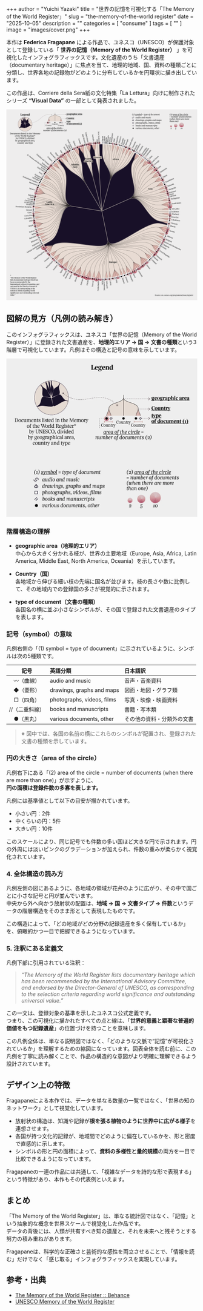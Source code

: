+++
author = "Yuichi Yazaki"
title = "世界の記憶を可視化する「The Memory of the World Register」"
slug = "the-memory-of-the-world register"
date = "2025-10-05"
description = ""
categories = [
    "consume"
]
tags = [
    ""
]
image = "images/cover.png"
+++

本作は **Federica Fragapane** による作品で、ユネスコ（UNESCO）が保護対象として登録している「 **世界の記憶（Memory of the World Register）** 」を可視化したインフォグラフィックスです。文化遺産のうち「文書遺産（documentary heritage）」に焦点を当て、地理的地域、国、資料の種類ごとに分類し、世界各地の記録物がどのように分布しているかを円環状に描き出しています。

この作品は、Corriere della Sera紙の文化特集「La Lettura」向けに制作されたシリーズ **“Visual Data”** の一部として発表されました。


<!--more-->

![](images/mainvisual.png)

## 図解の見方（凡例の読み解き）

このインフォグラフィックスは、ユネスコ「世界の記憶（Memory of the World Register）」に登録された文書遺産を、**地理的エリア → 国 → 文書の種類**という3階層で可視化しています。凡例はその構造と記号の意味を示しています。

![](images/legend.png)

### 階層構造の理解

- **geographic area（地理的エリア）**  
  中心から大きく分かれる枝が、世界の主要地域（Europe, Asia, Africa, Latin America, Middle East, North America, Oceania）を示しています。

- **Country（国）**  
  各地域から伸びる細い枝の先端に国名が並びます。枝の長さや数に比例して、その地域内での登録国の多さが視覚的に示されます。

- **type of document（文書の種類）**  
  各国名の横に並ぶ小さなシンボルが、その国で登録された文書遺産のタイプを表します。



### 記号（symbol）の意味

凡例右側の「(1) symbol = type of document」に示されているように、シンボルは次の5種類です。

| 記号 | 英語分類 | 日本語訳 |
|:---:|:---|:---|
| 〰️（曲線） | audio and music | 音声・音楽資料 |
| ◆（菱形） | drawings, graphs and maps | 図面・地図・グラフ類 |
| □（四角） | photographs, videos, films | 写真・映像・映画資料 |
| //（二重斜線） | books and manuscripts | 書籍・写本類 |
| ●（黒丸） | various documents, other | その他の資料・分類外の文書 |

> ※ 図中では、各国の名前の横にこれらのシンボルが配置され、登録された文書の種類を示しています。


### 円の大きさ（area of the circle）

凡例右下にある「(2) area of the circle = number of documents (when there are more than one)」が示すように、  
**円の面積は登録件数の多寡を表します。**

凡例には基準値として以下の目安が描かれています。

- 小さい円：2件  
- 中くらいの円：5件  
- 大きい円：10件  

このスケールにより、同じ記号でも件数の多い国ほど大きな円で示されます。円の外周には淡いピンクのグラデーションが加えられ、件数の重みが柔らかく視覚化されています。



### 4. 全体構造の読み方

凡例左側の図にあるように、各地域の領域が花弁のように広がり、その中で国ごとに小さな記号と円が並んでいます。  
中央から外へ向かう放射状の配置は、**地域 → 国 → 文書タイプ → 件数**というデータの階層構造をそのまま形として表現したものです。

この構造によって、「どの地域がどの分野の記録遺産を多く保有しているか」を、俯瞰的かつ一目で把握できるようになっています。



### 5. 注釈にある定義文

凡例下部に引用されている注釈：

> *“The Memory of the World Register lists documentary heritage which has been recommended by the International Advisory Committee, and endorsed by the Director-General of UNESCO, as corresponding to the selection criteria regarding world significance and outstanding universal value.”*

この一文は、登録対象の基準を示したユネスコ公式定義です。  
つまり、この可視化に描かれたすべての点と線は、「**世界的意義と顕著な普遍的価値をもつ記録遺産**」の位置づけを持つことを意味します。



この凡例全体は、単なる説明図ではなく、「どのような文脈で“記憶”が可視化されているか」を理解するための縮図になっています。図表全体を読む前に、この凡例を丁寧に読み解くことで、作品の構造的な意図がより明確に理解できるよう設計されています。



## デザイン上の特徴

Fragapaneによる本作では、データを単なる数量の一覧ではなく、「世界の知のネットワーク」として視覚化しています。

- 放射状の構造は、知識や記録が**根を張る植物のように世界中に広がる様子**を連想させます。
- 各国が持つ文化的記録が、地域間でどのように偏在しているかを、形と密度で直感的に示します。
- シンボルの形と円の面積によって、**資料の多様性と量的規模**の両方を一目で比較できるようになっています。

Fragapaneの一連の作品には共通して、「複雑なデータを詩的な形で表現する」という特徴があり、本作もその代表例といえます。



## まとめ

「The Memory of the World Register」は、単なる統計図ではなく、「記憶」という抽象的な概念を世界スケールで視覚化した作品です。  
データの背後には、人類が共有すべき知の遺産と、それを未来へと残そうとする努力の積み重ねがあります。

Fragapaneは、科学的な正確さと芸術的な感性を両立させることで、「情報を読む」だけでなく「感じ取る」インフォグラフィックスを実現しています。

## 参考・出典

- [The Memory of the World Register :: Behance](https://www.behance.net/gallery/119713231/The-Memory-of-the-World-Register)
- [UNESCO Memory of the World Register](https://en.unesco.org/programme/mow/register)
